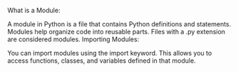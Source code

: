 What is a Module:

A module in Python is a file that contains Python definitions and statements. Modules help organize code into reusable parts. Files with a .py extension are considered modules.
Importing Modules:

You can import modules using the import keyword. This allows you to access functions, classes, and variables defined in that module.